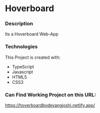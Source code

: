 # **Hoverboard**

### **Description**

  Its a Hoverboard Web-App

### **Technologies** 

This Project is created with:
 - TypeScript
 - Javascript
 - HTML5
 - CSS3


### Can Find Working Project on this URL:
https://hoverboardbydevangjoshi.netlify.app/
